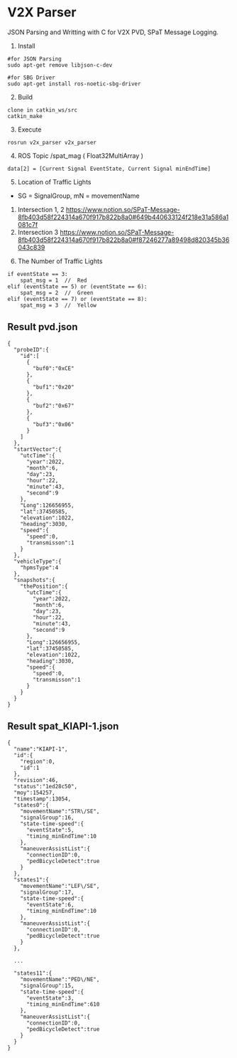 # V2X Parser

JSON Parsing and Writting with C for V2X PVD, SPaT Message Logging.

1. Install

```
#for JSON Parsing
sudo apt-get remove libjson-c-dev

#for SBG Driver
sudo apt-get install ros-noetic-sbg-driver
```

2. Build

```
clone in catkin_ws/src
catkin_make
```

3. Execute

```
rosrun v2x_parser v2x_parser
```

4. ROS Topic
/spat_mag  ( Float32MultiArray )
```
data[2] = [Current Signal EventState, Current Signal minEndTime] 
```
5. Location of Traffic Lights
* SG = SignalGroup, mN = movementName
1) Intersection 1, 2
https://www.notion.so/SPaT-Message-8fb403d58f224314a670f917b822b8a0#649b440633124f218e31a586a1081c7f
2) Intersection 3
https://www.notion.so/SPaT-Message-8fb403d58f224314a670f917b822b8a0#f87246277a89498d820345b36043c839
6. The Number of Traffic Lights
```
if eventState == 3:
    spat_msg = 1  //  Red
elif (eventState == 5) or (eventState == 6):
    spat_msg = 2  //  Green
elif (eventState == 7) or (eventState == 8):
    spat_msg = 3  //  Yellow
```
## Result pvd.json

```
{
  "probeID":{
    "id":[
      {
        "buf0":"0xCE"
      },
      {
        "buf1":"0x20"
      },
      {
        "buf2":"0x67"
      },
      {
        "buf3":"0x06"
      }
    ]
  },
  "startVector":{
    "utcTime":{
      "year":2022,
      "month":6,
      "day":23,
      "hour":22,
      "minute":43,
      "second":9
    },
    "Long":126656955,
    "lat":37450585,
    "elevation":1022,
    "heading":3030,
    "speed":{
      "speed":0,
      "transmisson":1
    }
  },
  "vehicleType":{
    "hpmsType":4
  },
  "snapshots":{
    "thePosition":{
      "utcTime":{
        "year":2022,
        "month":6,
        "day":23,
        "hour":22,
        "minute":43,
        "second":9
      },
      "Long":126656955,
      "lat":37450585,
      "elevation":1022,
      "heading":3030,
      "speed":{
        "speed":0,
        "transmisson":1
      }
    }
  }
}
```

## Result spat_KIAPI-1.json

```
{
  "name":"KIAPI-1",
  "id":{
    "region":0,
    "id":1
  },
  "revision":46,
  "status":"1ed28c50",
  "moy":154257,
  "timestamp":13054,
  "states0":{
    "movementName":"STR\/SE",
    "signalGroup":16,
    "state-time-speed":{
      "eventState":5,
      "timing_minEndTime":10
    },
    "maneuverAssistList":{
      "connectionID":0,
      "pedBicycleDetect":true
    }
  },
  "states1":{
    "movementName":"LEF\/SE",
    "signalGroup":17,
    "state-time-speed":{
      "eventState":6,
      "timing_minEndTime":10
    },
    "maneuverAssistList":{
      "connectionID":0,
      "pedBicycleDetect":true
    }
  },

  ...

  "states11":{
    "movementName":"PED\/NE",
    "signalGroup":15,
    "state-time-speed":{
      "eventState":3,
      "timing_minEndTime":610
    },
    "maneuverAssistList":{
      "connectionID":0,
      "pedBicycleDetect":true
    }
  }
}
```

